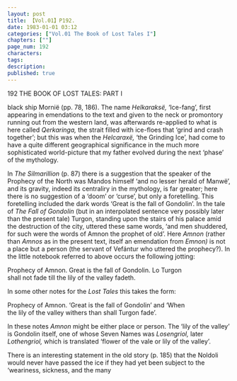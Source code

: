 ```yaml
---
layout: post
title: 【Vol.01】P192.
date: 1983-01-01 03:12
categories: ["Vol.01 The Book of Lost Tales I"]
chapters: [""]
page_num: 192
characters: 
tags: 
description: 
published: true
---
```


<p style="text-indent: 0;">
192      THE BOOK OF LOST TALES: PART I
</p>

black ship Mornië (pp. 78, 186). The name <I>Helkaraksë, </I>‘Ice-fang’, first appearing in emendations to the text and given to the neck or promontory running out from the western land, was afterwards re-applied to what is here called <I>Qerkaringa, </I>the strait filled with ice-floes that ‘grind and crash together’; but this was when the <I>Helcaraxë, </I>‘the Grinding Ice’, had come to have a quite different geographical significance in the much more sophisticated world-picture that my father evolved during the next ‘phase’ of the mythology.

In <I>The Silmarillion </I>(p. 87) there is a suggestion that the speaker of the Prophecy of the North was Mandos himself ‘and no lesser herald of Manwë’, and its gravity, indeed its centraliry in the mythology, is far greater; here there is no suggestion of a ‘doom’ or ‘curse’, but only a foretelling. This foretelling included the dark words ‘Great is the fall of Gondolin’. In the tale of <I>The Fall of Gondolin </I>(but in an interpolated sentence very possibly later than the present tale) Turgon, standing upon the stairs of his palace amid the destruction of the city, uttered these same words, ‘and men shuddered, for such were the words of Amnon the prophet of old’. Here <I>Amnon </I>(rather than <I>Amnos </I>as in the present text, itself an emendation from <I>Emnon) </I>is not a place but a person (the servant of Vefántur who uttered the prophecy?). In the little notebook referred to above occurs the following jotting:

Prophecy of Amnon. Great is the fall of Gondolin. Lo Turgon<BR>shall not fade till the lily of the valley fadeth.

In some other notes for the <I>Lost Tales </I>this takes the form:

Prophecy of Amnon. ‘Great is the fall of Gondolin’ and ‘When<BR>the lily of the valley withers than shall Turgon fade’.

In these notes <I>Amnon </I>might be either place or person. The ‘lily of the valley’ is Gondolin itself, one of whose Seven Names was <I>Losengriol, </I>later <I>Lothengriol, </I>which is translated ‘flower of the vale or lily of the valley’.

There is an interesting statement in the old story (p. 185) that the Noldoli would never have passed the ice if they had yet been subject to the ‘weariness, sickness, and the many

